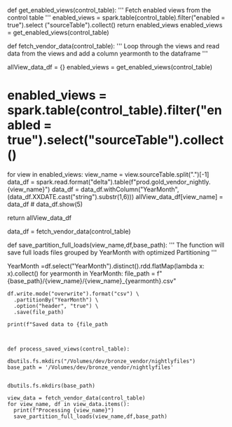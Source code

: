 


def get_enabled_views(control_table):
  '''
  Fetch enabled views from the control table
  '''
  enabled_views = spark.table(control_table).filter("enabled = true").select ("sourceTable").collect()
  return enabled_views
enabled_views = get_enabled_views(control_table)



def fetch_vendor_data(control_table): 
  '''
  Loop through the views and read data from the views and add a column yearmonth to the dataframe
  '''

  allView_data_df = {}
  enabled_views = get_enabled_views(control_table)
  # enabled_views = spark.table(control_table).filter("enabled = true").select("sourceTable").collect()
  
  for view in enabled_views:
      view_name = view.sourceTable.split(".")[-1]
      data_df = spark.read.format("delta").table(f"prod.gold_vendor_nightly.{view_name}")
      data_df = data_df.withColumn("YearMonth", (data_df.XXDATE.cast("string").substr(1,6)))
      allView_data_df[view_name] = data_df
      # data_df.show(5)
  
  return allView_data_df

data_df = fetch_vendor_data(control_table)


def save_partition_full_loads(view_name,df,base_path):
  '''
  The function will save full loads files grouped by YearMonth with optimized Partitioning
  '''
  
  YearMonth =df.select("YearMonth").distinct().rdd.flatMap(lambda x: x).collect()
  for yearmonth in YearMonth:
    file_path = f"{base_path}/{view_name}/{view_name}_{yearmonth}.csv"

    df.write.mode("overwrite").format("csv") \
      .partitionBy("YearMonth") \
      .option("header", "true") \
      .save(file_path) 

    print(f"Saved data to {file_path



    def process_saved_views(control_table):
  
    dbutils.fs.mkdirs("/Volumes/dev/bronze_vendor/nightlyfiles")
    base_path = '/Volumes/dev/bronze_vendor/nightlyfiles'
                 
    
    dbutils.fs.mkdirs(base_path)

    view_data = fetch_vendor_data(control_table)
    for view_name, df in view_data.items():
      print(f"Processing {view_name}")
      save_partition_full_loads(view_name,df,base_path)
